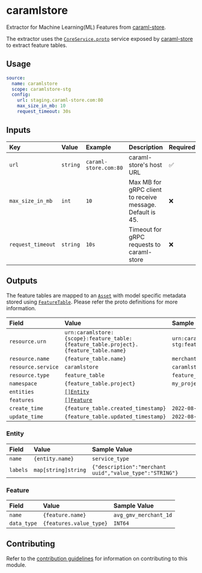 # caramlstore

Extractor for Machine Learning(ML) Features from [caraml-store][caraml-store].

The extractor uses the [`CoreService.proto`][coreservice.proto] service exposed by 
[caraml-store][caraml-store] to extract feature tables.

## Usage

```yaml
source:
  name: caramlstore
  scope: caramlstore-stg
  config:
    url: staging.caraml-store.com:80
    max_size_in_mb: 10
    request_timeout: 30s
```

## Inputs

| Key               | Value    | Example               | Description                                               | Required? |
|:------------------|:---------|:----------------------|:----------------------------------------------------------|:----------|
| `url`             | `string` | `caraml-store.com:80` | caraml-store's host URL                                   | ✅         |
| `max_size_in_mb`  | `int`    | `10`                  | Max MB for gRPC client to receive message. Default is 45. | ❌         |
| `request_timeout` | `string` | `10s`                 | Timeout for gRPC requests to caraml-store                 | ❌         |

## Outputs

The feature tables are mapped to an [`Asset`][proton-asset] with model specific
metadata stored using [`FeatureTable`][proton-featuretable]. Please refer 
the proto definitions for more information.

| Field              | Value                                                                                | Sample Value                                                                         |
|:-------------------|:-------------------------------------------------------------------------------------|:-------------------------------------------------------------------------------------|
| `resource.urn`     | `urn:caramlstore:{scope}:feature_table:{feature_table.project}.{feature_table.name}` | `urn:caramlstore:caramlstore-stg:feature_table:my_project.merchant_uuid_t2_discovery` |
| `resource.name`    | `{feature_table.name}`                                                               | `merchant_uuid_t2_discovery`                                                         |
| `resource.service` | `caramlstore`                                                                        | `caramlstore`                                                                        |
| `resource.type`    | `feature_table`                                                                      | `feature_table`                                                                      |
| `namespace`        | `{feature_table.project}`                                                            | `my_project`                                                                         |
| `entities`         | [`[]Entity`](#entity)                                                                |                                                                                      |
| `features`         | [`[]Feature`](#feature)                                                              |                                                                                      |
| `create_time`      | `{feature_table.created_timestamp}`                                                  | `2022-08-08T03:17:54Z`                                                               |
| `update_time`      | `{feature_table.updated_timestamp}`                                                  | `2022-08-08T03:57:54Z`                                                               |

### Entity

| Field    | Value               | Sample Value                                            |
|:---------|:--------------------|:--------------------------------------------------------|
| `name`   | `{entity.name}`     | `service_type`                                          |
| `labels` | `map[string]string` | `{"description":"merchant uuid","value_type":"STRING"}` |

### Feature

| Field       | Value                   | Sample Value          |
|:------------|:------------------------|:----------------------|
| `name`      | `{feature.name}`        | `avg_gmv_merchant_1d` |
| `data_type` | `{features.value_type}` | `INT64`               |

## Contributing

Refer to the [contribution guidelines](../../../docs/docs/contribute/guide.md#adding-a-new-extractor) 
for information on contributing to this module.

[caraml-store]: https://github.com/caraml-dev/caraml-store
[coreservice.proto]: https://github.com/caraml-dev/caraml-store/blob/v0.1.1/caraml-store-protobuf/src/main/proto/feast/core/CoreService.proto#L12
[proton-asset]: https://github.com/odpf/proton/blob/5350bde/odpf/assets/v1beta2/asset.proto#L14
[proton-featuretable]: https://github.com/odpf/proton/blob/5350bde/odpf/assets/v1beta2/feature_table.proto#L32
